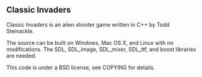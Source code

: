 Classic Invaders
----------------

Classic Invaders is an alien shooter game written in C++ by Todd Steinackle.

The source can be built on Windows, Mac OS X, and Linux with no modifications.
The SDL, SDL_image, SDL_mixer, SDL_ttf, and boost libraries are needed.

This code is under a BSD license, see COPYING for details.
